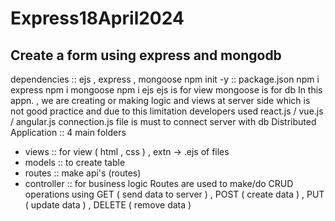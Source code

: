# Express18April2024

## Create a form using express and mongodb 
dependencies :: ejs , express , mongoose
npm init -y :: package.json
npm i express
npm i mongoose
npm i ejs
ejs is for view
mongoose is for db
In this appn. , we are creating or making logic and views at server side which is not good practice and due to this limitation developers used react.js / vue.js / angular.js
connection.js file is must to connect server with db
Distributed Application :: 4 main folders
- views :: for view ( html , css ) , extn -> .ejs of files
- models :: to create table
- routes :: make api's (routes)
- controller :: for business logic
  Routes are used to make/do CRUD operations using GET ( send data to server ) , POST ( create data ) , PUT ( update data ) , DELETE ( remove data )

